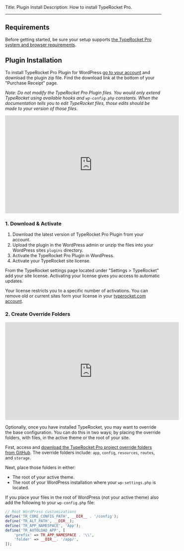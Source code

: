 Title: Plugin Install
Description: How to install TypeRocket Pro.

---

## Requirements

Before getting started, be sure your setup supports [the TypeRocket Pro system and browser requirements](/docs/v1/requirements).

## Plugin Installation

To install TypeRocket Pro Plugin for WordPress [go to your account](/account/) and download the plugin zip file. Find the download link at the bottom of your "Purchase Receipt" page.

*Note: Do not modify the TypeRocket Pro Plugin files. You would only extend TypeRocket using available hooks and `wp-config.php` constants. When the documentation tells you to edit TypeRocket files, those edits should be made to your version of those files.*

<iframe width="560" height="315" src="https://www.youtube.com/embed/-VkAydury5c" frameborder="0" allow="accelerometer; autoplay; encrypted-media; gyroscope; picture-in-picture" allowfullscreen></iframe>

### 1. Download & Activate 

1. Download the latest version of TypeRocket Pro Plugin from your account.
2. Upload the plugin in the WordPress admin or unzip the files into your WordPress sites `plugins` directory.
3. Activate the TypeRocket Pro Plugin in WordPress.
4. Activate your TypeRocket site license.

From the TypeRocket settings page located under "Settings > TypeRocket" add your site license. Activating your license gives you access to automatic updates.

Your license restricts you to a specific number of activations. You can remove old or current sites form your license in your [typerocket.com account](https://typerocket.com/account/).

### 2. Create Override Folders

<iframe width="560" height="315" src="https://www.youtube.com/embed/OC97D_kJRaY" frameborder="0" allow="accelerometer; autoplay; encrypted-media; gyroscope; picture-in-picture" allowfullscreen></iframe>

Optionally, once you have installed TypeRocket, you may want to override the base configuration. You can do this in two ways; by placing the override folders, with files, in the active theme or the root of your site.

First, access and [download the TypeRocket Pro project override folders from GitHub](https://github.com/TypeRocket/pro). The override folders include: `app`, `config`, `resources`, `routes`, and `storage`.

Next, place those folders in either:

- The root of your active theme. 
- The root of your WordPress installation where your `wp-settings.php` is located.

If you place your files in the root of WordPress (not your active theme) also add the following to your `wp-config.php` file:

```php
// Root WordPress customizations
define('TR_CORE_CONFIG_PATH', __DIR__ . '/config');
define('TR_ALT_PATH', __DIR__);
define('TR_APP_NAMESPACE', 'App');
define('TR_AUTOLOAD_APP', [
    'prefix' => TR_APP_NAMESPACE . '\\',
    'folder' => __DIR__. '/app/',
]);
```